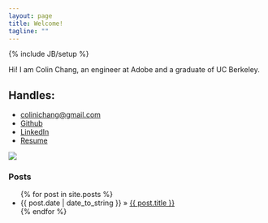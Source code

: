 ```yaml
---
layout: page
title: Welcome!
tagline: ""
---
```

{% include JB/setup %}
<div class="row">
	<div class="span9">
<p>
	Hi! I am Colin Chang, an engineer at Adobe and a graduate of UC Berkeley. 
</p>

<h2>Handles:</h2>

<ul class="unstyled">
	<li><a href="mailto:{{site.author['email']}}">colinichang@gmail.com</a></li>
	<li><a href="http://github.com/{{site.author['github']}}">Github</a></li>
	<li><a href="http://linkedin.com/in/{{site.author['linkedin']}}">LinkedIn</a></li>
	<li><a href="https://www.dropbox.com/s/b34exlggqowpg6j/Colin%20Chang%27s%20Resume%20Adobe.pdf">Resume</a></li>
</ul>
	</div>
	<div class="span3">
		<img src="{{ ASSET_PATH }}images/Profile.jpg">
	</div>
</div>

<h3>Posts</h3>

<ul class="posts">
	{% for post in site.posts %}
	<li><span>{{ post.date | date_to_string }}</span> &raquo; <a href="{{ BASE_PATH }}{{ post.url }}">{{ post.title }}</a></li>
	{% endfor %}
</ul>
